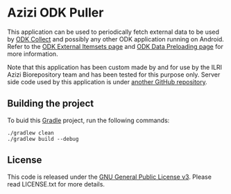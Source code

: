 # Azizi ODK Puller

This application can be used to periodically fetch external data to be used by [ODK Collect](https://opendatakit.org/use/collect/) and possibly any other ODK application running on Android.
Refer to the [ODK External Itemsets page](https://opendatakit.org/help/form-design/external-itemsets/) and [ODK Data Preloading page](https://opendatakit.org/help/form-design/data-preloading/) for more information.

Note that this application has been custom made by and for use by the ILRI Azizi Biorepository team and has been tested for this purpose only.
Server side code used by this application is under [another GitHub repository](https://github.com/ilri/azizi-biorepository/).

## Building the project

To buid this [Gradle](https://gradle.org/) project, run the following commands:

    ./gradlew clean
    ./gradlew build --debug

## License

This code is released under the [GNU General Public License v3](http://www.gnu.org/licenses/agpl-3.0.html). Please read LICENSE.txt for more details.
